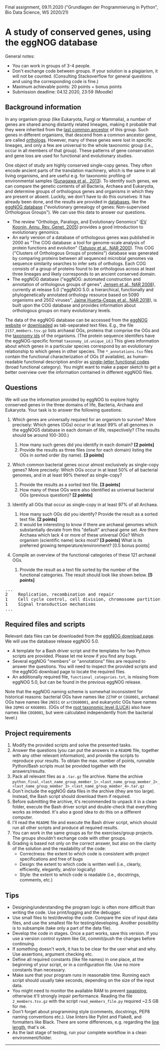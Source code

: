 <div tabindex="-1" id="notebook" class="border-box-sizing">

<div class="container" id="notebook-container">

<div class="cell border-box-sizing text_cell rendered">

<div class="inner_cell">

<div class="text_cell_render border-box-sizing rendered_html">

Final assignment, 09.11.2020 ("Grundlagen der Programmierung in Python", Bio Data Science, WS 2020/21)

</div>

</div>

</div>

<div class="cell border-box-sizing text_cell rendered">

<div class="inner_cell">

<div class="text_cell_render border-box-sizing rendered_html">

# A study of conserved genes, using the eggNOG database

General notes:

*   You can work in groups of 3-4 people.
*   Don't exchange code between groups. If your solution is a plagiarism, it will not be counted. (Consulting Stackoverflow for general questions and using the corresponding code is fine.)
*   Maximum achievable points: 20 points + bonus points
*   Submission deadline: 04.12.2020, 23:59 (Moodle)

</div>

</div>

</div>

<div class="cell border-box-sizing text_cell rendered">

<div class="inner_cell">

<div class="text_cell_render border-box-sizing rendered_html">

## Background information

In any organism group (like Eukaryota, Fungi or Mammalia), a number of genes are shared among distantly related lineages, making it probable that they were inherited from the [last common ancestor](https://en.wikipedia.org/wiki/Most_recent_common_ancestor) of this group. Such genes in different organisms, that descend from a common ancestor gene, are called [orthologs](https://en.wikipedia.org/wiki/Sequence_homology#Orthology). However, many of these genes were lost in specific lineages, and only a few are universal to the whole taxonomic group (i.e., occur in all members of that group). These patterns of gene conservation and gene loss are used for functional and evolutionary studies.

One object of study are highly conserved single-copy genes. They often encode ancient parts of the translation machinery, which is the same in all living organisms, and are useful e.g. for taxonomic profiling of environmental samples ([Sunagawa et al., 2013](https://www.nature.com/articles/nmeth.2693)). To identify such genes, we can compare the genetic contents of all Bacteria, Archaea and Eukaryota, and determine groups of orthologous genes and organisms in which they are present or absent. Luckily, we don't have to do this ourselves: It has already been done, and the results are provided in [databases](https://en.wikipedia.org/wiki/Sequence_homology#Databases_of_orthologous_genes), like the [eggNOG database](http://eggnogdb.embl.de) ("evolutionary genealogy of genes: Non-supervised Orthologous Groups"). We can use this data to answer our questions.

</div>

</div>

</div>

<div class="cell border-box-sizing text_cell rendered">

<div class="inner_cell">

<div class="text_cell_render border-box-sizing rendered_html">

*   The review "Orthologs, Paralogs, and Evolutionary Genomics" ([EV Koonin, Annu. Rev. Genet. 2005](https://www.annualreviews.org/doi/full/10.1146/annurev.genet.39.073003.114725)) provides a good introduction to evolutionary genomics.
*   An early version of a database of orthologous genes was published in 2000 as "The COG database: a tool for genome-scale analysis of protein functions and evolution" ([Tatusov et al., NAR 2000](https://www.ncbi.nlm.nih.gov/pmc/articles/PMC102395/)). This COG ("Clusters of Orthologous Groups of proteins") database was generated by comparing proteins between all sequenced microbial genomes via sequence similarity searches to infer sets of orthologs. Each COG consists of a group of proteins found to be orthologous across at least three lineages and likely corresponds to an ancient conserved domain.
*   The eggNOG database ("eggNOG: automated construction and annotation of orthologous groups of genes", [Jensen et al., NAR 2008](https://www.ncbi.nlm.nih.gov/pmc/articles/PMC2238944/)), currently at release 5.0 ("eggNOG 5.0: a hierarchical, functionally and phylogenetically annotated orthology resource based on 5090 organisms and 2502 viruses", [Jaime Huerta-Cepas et al., NAR 2018](https://%22academic.oup.com/nar/article/47/D1/D309/5173662)), is built upon the COG database and provides information about orthologous groups on many evolutionary levels.

The data of the eggNOG database can be accessed from the [eggNOG website](http://eggnog5.embl.de/#/app/home) or [downloaded](http://eggnog5.embl.de/download/) as tab-separated text files. E.g., the file `2157_members.tsv.gz` lists archaeal OGs, proteins that comprise the OGs and the [taxonomy ids](https://www.uniprot.org/help/taxonomic_identifier) of the organisms. (The protein sequence identifers have the eggNOG-specific format `taxonomy_id.unique_id`.) This gives information about which genes in a particular species correspond by an evolutionary relationship to which genes in other species. The `*_annotations.tsv` files contain the functional characterization of OGs (if available), as human-readable functional description and/or as [single-letter functional codes](http://eggnogdb.embl.de/download/eggnog_4.5/eggnog4.functional_categories.txt) (broad functional category). You might want to make a paper sketch to get a better overview over the information contained in different eggNOG files.

</div>

</div>

</div>

<div class="cell border-box-sizing text_cell rendered">

<div class="inner_cell">

<div class="text_cell_render border-box-sizing rendered_html">

## Questions

We will use the information provided by eggNOG to explore highly conserved genes in the three domains of life, Bacteria, Archaea and Eukaryota. Your task is to answer the following questions:

1.  Which genes are universally required for an organism to survive? More precisely: Which genes (OGs) occur in at least 99% of all genomes in the eggNOG5 database in each domain of life, respectively? (The results should be around 100-300.)

    1.  How many such genes did you identify in each domain? **[2 points]**
    2.  Provide the results as three files (one for each domain) listing the OGs in sorted order (by name). **[3 points]**
2.  Which common bacterial genes occur almost exclusively as single-copy genes? More precisely: Which OGs occur in at least 50% of all bacterial genomes, and in at least 99% thereof as single-copy?

    1.  Provide the results as a sorted text file. **[3 points]**
    2.  How many of these OGs were also identified as universal bacterial OGs (previous question)? **[2 points]**
3.  Identify all OGs that occur as single-copy in at least 97% of all Archaea.

    1.  How many such OGs did you identify? Provide the result as a sorted text file. **[2 points]**
    2.  It would be interesting to know if there are archaeal genomes which substantially deviate from this "default" archaeal gene set. Are there Archaea which lack 4 or more of these universal OGs? Which organism (scientific name) lacks most? **[3 points]** What is its preferred growing temperature/environment? [0.5 bonus points]
4.  Compile an overview of the functional categories of these 121 archaeal OGs.

    1.  Provide the result as a text file sorted by the number of the functional categories. The result should look like shown below. **[5 points]**

<div class="highlight">

<pre><span></span>...
2    Replication, recombination and repair
1    Cell cycle control, cell division, chromosome partitioning
1    Signal transduction mechanisms
...
</pre>

</div>

</div>

</div>

</div>

<div class="cell border-box-sizing text_cell rendered">

<div class="inner_cell">

<div class="text_cell_render border-box-sizing rendered_html">

## Required files and scripts

Relevant data files can be downloaded from the [eggNOG download page](http://eggnog5.embl.de/download/). We will use the database release eggNOG 5.0.

*   A template for a Bash driver script and the templates for two Python scripts are provided. Please let me know if you find any bugs.
*   Several eggNOG "members" or "annotations" files are required to answer the questions. You will need to inspect the provided scripts and the eggNOG download page to locate the required files.
*   An additionally required file, `functional_categories.txt`, is missing from eggNOG 5.0, but can be found in the previous eggNOG release.

Note that the eggNOG naming scheme is somewhat inconsistent for historical reasons: bacterial OGs have names like `2Z7HP` or `COG0001`, archaeal OGs have names like `2N551` or `arCOG00001`, and eukaryotic OGs have names like `2QPHS` or `KOG0001`. (OGs of the [root taxonomic level (LUCA)](https://www.ncbi.nlm.nih.gov/pmc/articles/PMC4702882/figure/F1/) also have names like `COG0001`, but were calculated independently from the bacterial level.)

</div>

</div>

</div>

<div class="cell border-box-sizing text_cell rendered">

<div class="inner_cell">

<div class="text_cell_render border-box-sizing rendered_html">

## Project requirements

1.  Modify the provided scripts and solve the presented tasks.
2.  Answer the questions (you can put the answers in a `README` file, together with any other relevant information), and provide the scripts to reproduce your results. To obtain the max. number of points, runnable Python/Bash scripts must be provided together with the answers/results.
3.  Pack all relevant files as a `.tar.gz` file archive. Name the archive `python_final_<last_name_group_member_1>_<last_name_group_member_2>_<last_name_group_member_3>_<last_name_group_member_4>.tar.gz`
4.  Don't include the eggNOG data files in the archive (they are too large). Instead, the Bash script should download them if required.
5.  Before submitting the archive, it's recommended to unpack it in a clean folder, execute the Bash driver script and double-check that everything works as intended. It's also a good idea to do this on a different computer.
6.  I'll read the `README` file and execute the Bash driver script, which should run all other scripts and produce all required results.
7.  You can work in the same groups as for the exercises/group projects. The groups shouldn't exchange code with other groups.
8.  Grading is based not only on the correct answer, but also on the clarity of the solution and the readability of the code:
    *   Correctness: the extent to which code is consistent with project specifications and free of bugs
    *   Design: the extent to which code is written well (i.e., clearly, efficiently, elegantly, and/or logically)
    *   Style: the extent to which code is readable (i.e., docstrings, comments, etc.)

</div>

</div>

</div>

<div class="cell border-box-sizing text_cell rendered">

<div class="inner_cell">

<div class="text_cell_render border-box-sizing rendered_html">

## Tips

*   Designing/understanding the program logic is often more difficult than writing the code. Use print/logging and the debugger.
*   Use small files to test/develop the code. Compare the size of input data files, and use the smallest file for testing/developing. Another possibility is to subsample (take only a part of the data file).
*   Develop the code in stages. Once a part works, save this version. If you use a version control system like Git, commit/push the changes before continuing.
*   If something doesn't work, it has to be clear for the user what and why. Use assertions, argument checking etc.
*   Define all required constants (like file names) in one place, at the beginning of your script, or in a configuration file. Use no more constants than necessary.
*   Make sure that your program runs in reasonable time. Running each script should usually take seconds, depending on the size of the input data.
*   You might need to monitor the available RAM to prevent [swapping](https://stackoverflow.com/questions/19031902/what-is-thrashing-why-does-it-occur), otherwise it'll strongly impair performance. Reading the file `2_members.tsv.gz` with the script `read_members_file.py` required ~2.5 GB for me.
*   Don't forget about programming style (comments, docstrings, PEP8 naming conventions etc.). Use linters like Pylint and Flake8, and formatters like Black. There are some differences, e.g. regarding the [line length](https://black.readthedocs.io/en/stable/the_black_code_style.html), that's ok.
*   As the last stage of testing, run your complete workflow in a clean environment/folder.

</div>

</div>

</div>

<div class="cell border-box-sizing text_cell rendered">

<div class="inner_cell">

<div class="text_cell_render border-box-sizing rendered_html">

* * *

</div>

</div>

</div>

